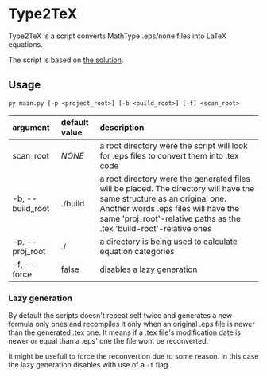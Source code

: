 # Type2TeX

Type2TeX is a script converts MathType .eps/none files into LaTeX equations.

The script is based on [the solution](https://dev.to/furkan_kalkan1/quick-hack-converting-mathml-to-latex-159c).

## Usage
```
py main.py [-p <project_root>] [-b <build_root>] [-f] <scan_root>
```

|argument|default value|description|
|:--|:--|:--|
|scan_root          | *NONE*    | a root directory were the script will look for .eps files to convert them into .tex code|
|-b, --build_root   |./build    | a root directory were the generated files will be placed. The directory will have the same structure as an original one. Another words .eps files will have the same 'proj_root'-relative paths as the .tex 'build-root'-relative ones |
|-p, --proj_root    |./         | a directory is being used to calculate equation categories |
|-f, --force        |false      | disables [a lazy generation](#lazy-generation)


### Lazy generation
By default the scripts doesn't repeat self twice and generates a new formula only ones and recompiles it only when an original .eps file is newer than the generated .tex one. It means if a .tex file's modification date is newer or equal than a .eps' one the file wont be reconverted.

It might be usefull to force the reconvertion due to some reason. In this case the lazy generation disables with use of a ```-f``` flag.
